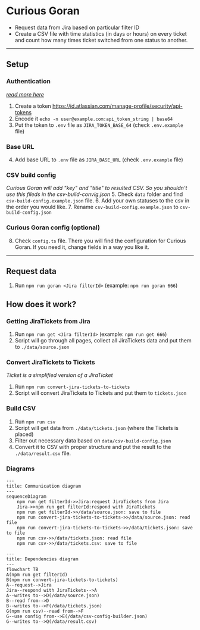 # Curious Goran

- Request data from Jira based on particular filter ID
- Create a CSV file with time statistics (in days or hours) on every ticket and count how many times ticket switched from one status to another.

---

## Setup

### Authentication

[_read more here_](https://developer.atlassian.com/cloud/jira/platform/basic-auth-for-rest-apis/#supply-basic-auth-headers)

1. Create a token https://id.atlassian.com/manage-profile/security/api-tokens
2. Encode it `echo -n user@example.com:api_token_string | base64`
3. Put the token to `.env` file as `JIRA_TOKEN_BASE_64` (check `.env.example` file)

### Base URL

4. Add base URL to `.env` file as `JIRA_BASE_URL` (check `.env.example` file)

### CSV build config
*Curious Goran will add "key" and "title" to resulted CSV. So you shouldn't use this fileds in the csv-build-convig.json*
5. Check `data` folder and find `csv-build-config.example.json` file.
6. Add your own statuses to the csv in the order you would like.
7. Rename `csv-build-config.example.json` to `csv-build-config.json`

### Curious Goran config (optional)

8. Check `config.ts` file. There you will find the configuration for Curious Goran. If you need it, change fields in a way you like it.

---

## Request data
<!-- TODO(improvement): write a goran npm script -->
1. Run `npm run goran <Jira filterId>` (example: `npm run goran 666`)

## How does it work?
### Getting JiraTickets from Jira
1. Run `npm run get <Jira filterId>` (example: `npm run get 666`)
2. Script will go through all pages, collect all JiraTickets data and put them to `./data/source.json`
### Convert JiraTickets to Tickets
*Ticket is a simplified version of a JiraTicket*
1. Run `npm run convert-jira-tickets-to-tickets`
2. Script will convert JiraTickets to Tickets and put them to `tickets.json`
### Build CSV
1. Run `npm run csv`
2. Script will get data from `./data/tickets.json` (where the Tickets is placed)
3. Filter out necessary data based on `data/csv-build-config.json`
4. Convert it to CSV with proper structure and put the result to the `./data/result.csv` file.

### Diagrams
```mermaid
---
title: Communication diagram
---
sequenceDiagram
    npm run get filterId->>Jira:request JiraTickets from Jira
    Jira->>npm run get filterId:respond with JiraTickets
    npm run get filterId->>/data/source.json: save to file
    npm run convert-jira-tickets-to-tickets->>/data/source.json: read file
    npm run convert-jira-tickets-to-tickets->>/data/tickets.json: save to file
    npm run csv->>/data/tickets.json: read file
    npm run csv->>/data/tickets.csv: save to file
```
```mermaid
---
title: Dependencies diagram
---
flowchart TB
A(npm run get filterId)
B(npm run convert-jira-tickets-to-tickets)
A--request-->Jira
Jira--respond with JiraTickets-->A
A--writes to-->D(/data/source.json)
B--read from-->D
B--writes to-->F(/data/tickets.json)
G(npm run csv)--read from-->F
G--use config from-->E(/data/csv-config-builder.json)
G--writes to-->Q(/data/result.csv)
```